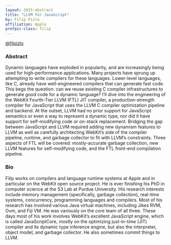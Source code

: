 ```yaml
---
layout: 2015-abstract
title: "LLVM for JavaScript"
by: Filip Pizlo
affiliation: Apple
profpic-class: filip
---
```


[@filpizlo](https://twitter.com/filpizlo)

### Abstract

Dynamic languages have exploded in popularity, and are increasingly being used for high-performance applications. Many projects have sprung up attempting to write compilers for these languages. Lower-level languages, like C, already have well-engineered compilers that can generate fast code. This begs the question: can we reuse existing C compiler infrastructures to generate good code for a dynamic language? I’ll dive into the engineering of the WebKit Fourth-Tier LLVM (FTL) JIT compiler, a production-strength compiler for JavaScript that uses the LLVM C compiler optimization pipeline and backend. At the outset, LLVM had no prior support for JavaScript semantics or even a way to represent a dynamic type, nor did it have support for self-modifying code or on-stack replacement. Bridging the gap between JavaScript and LLVM required adding new dynamism features to LLVM as well as carefully architecting WebKit’s side of the compiler pipeline, runtime, and garbage collector to fit with LLVM’s constraints. Three aspects of FTL will be covered: mostly-accurate garbage collection, new LLVM features for self-modifying code, and the FTL front-end compilation pipeline.

### Bio

Filip works on compilers and language runtime systems at Apple and in particular on the WebKit open source project. He is ever finishing his PhD in computer science at the S3 Lab at Purdue University. His research interests include memory management (specifically, garbage collection), real-time systems, concurrency, programming languages and compilers. Most of his research has involved various Java virtual machines, including Jikes RVM, Ovm, and Fiji VM. He was variously on the core team of all three. These days most of his work involves WebKit’s excellent JavaScript engine, which is called JavaScriptCore, mostly on the optimizing just-in-time (JIT) compiler and its dynamic type inference engine, but also the interpreter, object model, and garbage collector. He also sometimes commit things to LLVM.